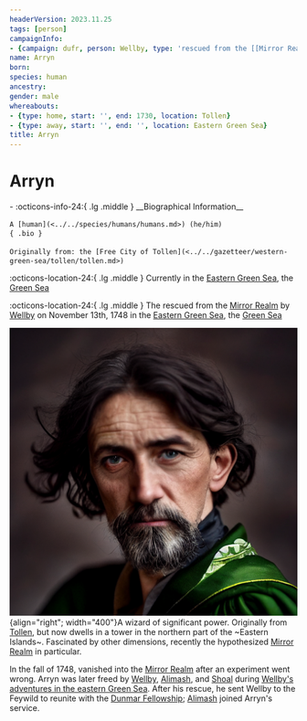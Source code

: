 ```yaml
---
headerVersion: 2023.11.25
tags: [person]
campaignInfo:
- {campaign: dufr, person: Wellby, type: 'rescued from the [[Mirror Realm]]', date: 1748-11-13}
name: Arryn
born:
species: human
ancestry:
gender: male
whereabouts:
- {type: home, start: '', end: 1730, location: Tollen}
- {type: away, start: '', end: '', location: Eastern Green Sea}
title: Arryn
---
```

# Arryn
<div class="grid cards ext-narrow-margin ext-one-column" markdown>
- :octicons-info-24:{ .lg .middle } __Biographical Information__

    A [human](<../../species/humans/humans.md>) (he/him)  
    { .bio }

    Originally from: the [Free City of Tollen](<../../gazetteer/western-green-sea/tollen/tollen.md>)
</div>

:octicons-location-24:{ .lg .middle } Currently in the [Eastern Green Sea](<../../gazetteer/eastern-green-sea/eastern-green-sea.md>), the [Green Sea](<../../gazetteer/green-sea.md>)



:octicons-location-24:{ .lg .middle } The rescued from the [Mirror Realm](<../../cosmology/multiverse/echo-realms/mirror-realm.md>) by [Wellby](<../pcs/dunmar-fellowship/wellby.md>) on November 13th, 1748 in the [Eastern Green Sea](<../../gazetteer/eastern-green-sea/eastern-green-sea.md>), the [Green Sea](<../../gazetteer/green-sea.md>)  


![Arryn the Wanderer Portrait](../../assets/arryn-the-wanderer-portrait.png){align="right"; width="400"}A wizard of significant power. Originally from [Tollen](<../../gazetteer/western-green-sea/tollen/tollen.md>), but now dwells in a tower in the northern part of the ~Eastern Islands~. Fascinated by other dimensions, recently the hypothesized [Mirror Realm](<../../cosmology/multiverse/echo-realms/mirror-realm.md>) in particular. 


In the fall of 1748, vanished into the [Mirror Realm](<../../cosmology/multiverse/echo-realms/mirror-realm.md>) after an experiment went wrong. Arryn was later freed by [Wellby](<../pcs/dunmar-fellowship/wellby.md>), [Alimash](<../pcs/dunmar-fellowship/guests/alimash.md>), and [Shoal](<../pcs/dunmar-fellowship/guests/shoal.md>) during [Wellby's adventures in the eastern Green Sea](<../../campaigns/dunmari-frontier/session-notes/session-60-dufr.md>). After his rescue, he sent Wellby to the Feywild to reunite with the [Dunmar Fellowship](<../pcs/dunmar-fellowship/dunmar-fellowship.md>); [Alimash](<../pcs/dunmar-fellowship/guests/alimash.md>) joined Arryn's service.


